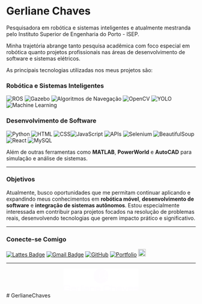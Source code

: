 # Gerliane Chaves

Pesquisadora em robótica e sistemas inteligentes e atualmente mestranda pelo Instituto Superior de Engenharia do Porto - ISEP.  

Minha trajetória abrange tanto pesquisa acadêmica com foco especial em robótica quanto projetos profissionais nas áreas de desenvolvimento de software e sistemas elétricos.  

As principais tecnologias utilizadas nos meus projetos são:

### **Robótica e Sistemas Inteligentes**  
![ROS](https://img.shields.io/badge/-ROS-22314E?style=flat-square&logo=ros&logoColor=white) ![Gazebo](https://img.shields.io/badge/-Gazebo-9D9D9D?style=flat-square&logo=gazebo&logoColor=white) ![Algoritmos de Navegação](https://img.shields.io/badge/-Algoritmos%20de%20Navegação-FF8C00?style=flat-square) ![OpenCV](https://img.shields.io/badge/-OpenCV-5C3EE8?style=flat-square&logo=opencv&logoColor=white) ![YOLO](https://img.shields.io/badge/-YOLO-00FFFF?style=flat-square) ![Machine Learning](https://img.shields.io/badge/-Machine%20Learning-FF6F00?style=flat-square&logo=TensorFlow&logoColor=white)  

### **Desenvolvimento de Software**  
![Python](https://img.shields.io/badge/-Python-3776AB?style=flat-square&logo=python&logoColor=white) ![HTML](https://img.shields.io/badge/-HTML-E34F26?style=flat-square&logo=html5&logoColor=white) ![CSS](https://img.shields.io/badge/-CSS-1572B6?style=flat-square&logo=css3&logoColor=white)![JavaScript](https://img.shields.io/badge/-JavaScript-F7DF1E?style=flat-square&logo=javascript&logoColor=black) ![APIs](https://img.shields.io/badge/-APIs-FF5733?style=flat-square&logo=fastapi&logoColor=white) ![Selenium](https://img.shields.io/badge/-Selenium-43B02A?style=flat-square&logo=selenium&logoColor=white) ![BeautifulSoup](https://img.shields.io/badge/-BeautifulSoup-4B8BBE?style=flat-square&logo=python&logoColor=white) ![React](https://img.shields.io/badge/-React-61DAFB?style=flat-square&logo=react&logoColor=white)   ![MySQL](https://img.shields.io/badge/-MySQL-4479A1?style=flat-square&logo=mysql&logoColor=white)  

Além de outras ferramentas como **MATLAB**, **PowerWorld** e **AutoCAD** para simulação e análise de sistemas.  

---
### **Objetivos**  
Atualmente, busco oportunidades que me permitam continuar aplicando e expandindo meus conhecimentos em **robótica móvel**, **desenvolvimento de software** e **integração de sistemas autônomos**. Estou especialmente interessada em contribuir para projetos focados na resolução de problemas reais, desenvolvendo tecnologias que gerem impacto prático e significativo. 

---

### **Conecte-se Comigo**  



[![Lattes Badge](https://img.shields.io/badge/Lattes-Profile-blue?style=flat&logo=google-scholar&logoColor=white)](http://lattes.cnpq.br/9816483745708886) [![Gmail Badge](https://img.shields.io/badge/-gerliane.schaves@gmail.com-c14438?style=flat-square&logo=Gmail&logoColor=white&link=mailto:gerliane.schaves@gmail.com)](mailto:gerliane.schaves@gmail.com) [![GitHub](https://img.shields.io/badge/-GitHub-181717?style=flat-square&logo=GitHub&logoColor=white&link=https://github.com/seu-github)](https://github.com/GerlianeChaves) [![Portfolio](https://img.shields.io/badge/-Portfolio-181717?style=flat-square&logo=Google-Chrome&logoColor=white&link=https://seu-portfolio.com)](https://seu-portfolio.com) <a href="https://www.linkedin.com/in/GerlianeChaves">
    <img src="https://upload.wikimedia.org/wikipedia/commons/c/ca/LinkedIn_logo_initials.png" width="20" height="20">
</a> 

---

<div style="text-align: center;">
  <img src="Logo_Branco_simbolo_no_meio.png" alt="Robótica" width="200">
</div>
# GerlianeChaves
